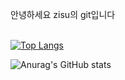안녕하세요 zisu의 git입니다  
<br>


[![Top Langs](https://github-readme-stats.vercel.app/api/top-langs/?username=seo101500&layout=compact)](https://github.com/seo101500/github-readme-stats)

![Anurag's GitHub stats](https://github-readme-stats.vercel.app/api?username=seo101500&show_icons=true&theme=radical)
